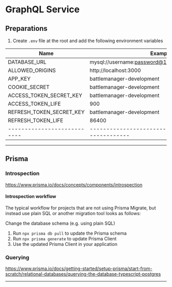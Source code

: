 # GraphQL Service

## Preparations

1. Create `.env` file at the root and add the following environment variables

| Name                      | Example value                                             |
|---------------------------|-----------------------------------------------------------|
| DATABASE_URL              | mysql://username:password@127.0.0.1:3306/battlemanager_db |
| ALLOWED_ORIGINS           | http://localhost:3000                                     |
| APP_KEY                   | battlemanager-development                                 |
| COOKIE_SECRET             | battlemanager-development                                 |
| ACCESS_TOKEN_SECRET_KEY   | battlemanager-development                                 |
| ACCESS_TOKEN_LIFE         | 900                                                       |
| REFRESH_TOKEN_SECRET_KEY  | battlemanager-development                                 |
| REFRESH_TOKEN_LIFE        | 86400                                                     |
|---------------------------|-----------------------------------------------------------|

<hr>

## Prisma

### Introspection
https://www.prisma.io/docs/concepts/components/introspection

#### Introspection workflow

The typical workflow for projects that are not using Prisma Migrate, but instead use plain SQL or another migration tool looks as follows:

Change the database schema (e.g. using plain SQL)
1. Run `npx prisma db pull` to update the Prisma schema
2. Run `npx prisma generate` to update Prisma Client
3. Use the updated Prisma Client in your application

### Querying

https://www.prisma.io/docs/getting-started/setup-prisma/start-from-scratch/relational-databases/querying-the-database-typescript-postgres

<hr>

